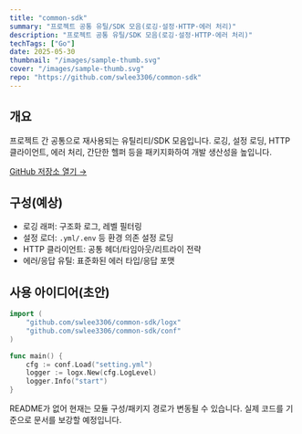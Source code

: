 ```yaml
---
title: "common-sdk"
summary: "프로젝트 공통 유틸/SDK 모음(로깅·설정·HTTP·에러 처리)"
description: "프로젝트 공통 유틸/SDK 모음(로깅·설정·HTTP·에러 처리)"
techTags: ["Go"]
date: 2025-05-30
thumbnail: "/images/sample-thumb.svg"
cover: "/images/sample-thumb.svg"
repo: "https://github.com/swlee3306/common-sdk"
---
```


## 개요

프로젝트 간 공통으로 재사용되는 유틸리티/SDK 모음입니다. 로깅, 설정 로딩, HTTP 클라이언트, 에러 처리, 간단한 헬퍼 등을 패키지화하여 개발 생산성을 높입니다.

<a class="btn" href="https://github.com/swlee3306/common-sdk" target="_blank" rel="noopener">GitHub 저장소 열기 →</a>

## 구성(예상)

- 로깅 래퍼: 구조화 로그, 레벨 필터링
- 설정 로더: `.yml/.env` 등 환경 의존 설정 로딩
- HTTP 클라이언트: 공통 헤더/타임아웃/리트라이 전략
- 에러/응답 유틸: 표준화된 에러 타입/응답 포맷

## 사용 아이디어(초안)

```go
import (
    "github.com/swlee3306/common-sdk/logx"
    "github.com/swlee3306/common-sdk/conf"
)

func main() {
    cfg := conf.Load("setting.yml")
    logger := logx.New(cfg.LogLevel)
    logger.Info("start")
}
```

README가 없어 현재는 모듈 구성/패키지 경로가 변동될 수 있습니다. 실제 코드를 기준으로 문서를 보강할 예정입니다.
